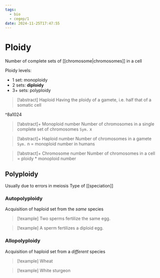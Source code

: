 ```yaml
---
tags:
  - bio
  - cegep/1
date: 2024-11-25T17:47:55
---
```


# Ploidy

Number of complete sets of [[chromosome|chromosomes]] in a cell

Ploidy levels:

- 1 set: monoploidy
- 2 sets: **diploidy**
- 3+ sets: polyploidy

> [!abstract] Haploid
> Having the ploidy of a gamete, i.e. half that of a somatic cell

^8a1024

> [!abstract]+ Monoploid number
> Number of chromosomes in a single complete set of chromosomes
> `Sym.` x

> [!abstract]+ Haploid number
> Number of chromosomes in a gamete
> `Sym.` n
> = monoploid number in humans

> [!abstract]+ Chromosome number
> Number of chromosomes in a cell
> = ploidy * monoploid number

## Polyploidy

Usually due to errors in meiosis
Type of [[speciation]]

### Autopolyploidy

Acquisition of haploid set from the *same* species

> [!example] Two sperms fertilize the same egg.

> [!example] A sperm fertilizes a diploid egg.

### Allopolyploidy

Acquisition of haploid set from a *different* species

> [!example] Wheat

> [!example] White sturgeon